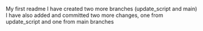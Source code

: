 My first readme
I have created two more branches (update_script and main)
I have also added and committed two more changes, one from update_script and one from main branches
